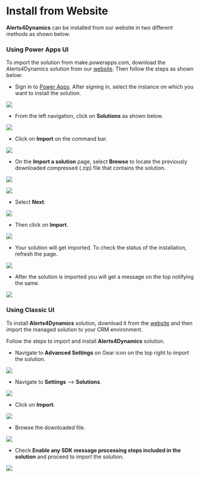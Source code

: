 # Install from Website

**Alerts4Dynamics** can be installed from our website in two different methods as shown below.

### Using Power Apps UI

To import the solution from make.powerapps.com, download the Alerts4Dynamics solution from our [website](https://www.inogic.com/product/productivity-apps/add-manage-schedule-notifications-alerts-4-dynamics-365-crm). Then follow the steps as shown below:

* Sign in to [Power Apps](https://make.powerapps.com/?utm\_source=padocs\&utm\_medium=linkinadoc\&utm\_campaign=referralsfromdoc). After signing in, select the instance on which you want to install the solution.

![](<../../.gitbook/assets/1 (64).png>)

* From the left navigation, click on **Solutions** as shown below.

![](<../../.gitbook/assets/2 (8).png>)

* Click on **Import** on the command bar.

![](<../../.gitbook/assets/3 (8).png>)

* &#x20;On the **Import a solution** page, select **Browse** to locate the previously downloaded compressed (.zip) file that contains the solution.

![](<../../.gitbook/assets/4 (11).png>)

![](<../../.gitbook/assets/5 (29).png>)

* Select **Next**.

![](<../../.gitbook/assets/6 (17).png>)

* Then click on **Import**.

![](<../../.gitbook/assets/7 (12).png>)

* Your solution will get imported. To check the status of the installation, refresh the page.

![](../../.gitbook/assets/8.png)

* After the solution is imported you will get a message on the top notifying the same.&#x20;

![](<../../.gitbook/assets/9 (4).png>)

### Using Classic UI

To install **Alerts4Dynamics** solution, download it from the [website](https://www.inogic.com/product/productivity-apps/add-manage-schedule-notifications-alerts-4-dynamics-365-crm) and then import the managed solution to your CRM environment.&#x20;

Follow the steps to import and install **Alerts4Dynamics** solution.

* Navigate to **Advanced Settings** on Gear icon on the top right to import the solution.

![](<../../.gitbook/assets/a (4).png>)

* Navigate to **Settings** --> **Solutions**.

![](<../../.gitbook/assets/b (6).png>)

* Click on **Import**.

![](<../../.gitbook/assets/c (8).png>)

* Browse the downloaded file.

![](<../../.gitbook/assets/2020-09-30 09\_45\_48-Greenshot.png>)

* Check **Enable any SDK message processing steps included in the solution** and proceed to import the solution.

![](<../../.gitbook/assets/e (1).png>)

<figure><img src="../../.gitbook/assets/classic ui install.png" alt=""><figcaption></figcaption></figure>
